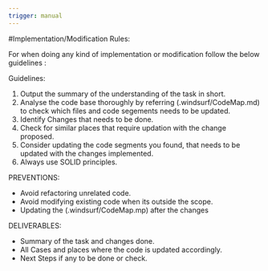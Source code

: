 ```yaml
---
trigger: manual
---
```


#Implementation/Modification Rules:


For when doing any kind of implementation or modification follow the below guidelines : 

Guidelines:
1. Output the summary of the understanding of the task in short.
2. Analyse the code base thoroughly by referring (.windsurf/CodeMap.md) to check which files and code segements needs to be updated.
3. Identify Changes that needs to be done. 
4. Check for similar places that require updation with the change proposed.
5. Consider updating the code segments you found, that needs to be updated with the changes implemented.
6. Always use SOLID principles.


PREVENTIONS: 
- Avoid refactoring unrelated code.
- Avoid modifying existing code when its outside the scope.
- Updating the (.windsurf/CodeMap.mp) after the changes


DELIVERABLES:
- Summary of the task and changes done.
- All Cases and places where the code is updated accordingly.
- Next Steps if any to be done or check.
